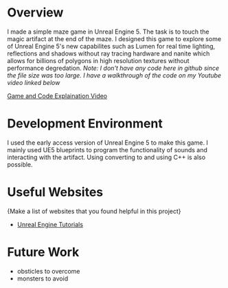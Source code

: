 # Overview

I made a simple maze game in Unreal Engine 5. The task is to touch the magic artifact at the end of the maze. I designed this game to explore some of Unreal Engine 5's new capabilites such as Lumen for real time lighting, reflections and shadows without ray tracing hardware and nanite which allows for billions of polygons in high resolution textures without performance degredation. *Note: I don't have any code here in github since the file size was too large. I have a walkthrough of the code on my Youtube video linked below*

[Game and Code Explaination Video](https://youtu.be/8sYIoBScc5o)

# Development Environment

I used the early access version of Unreal Engine 5 to make this game. I mainly used UE5 blueprints to program the functionality of sounds and interacting with the artifact. Using converting to and using C++ is also possible.


# Useful Websites

{Make a list of websites that you found helpful in this project}
* [Unreal Engine Tutorials](https://learn.unrealengine.com/home/dashboard)


# Future Work

* obsticles to overcome
* monsters to avoid
